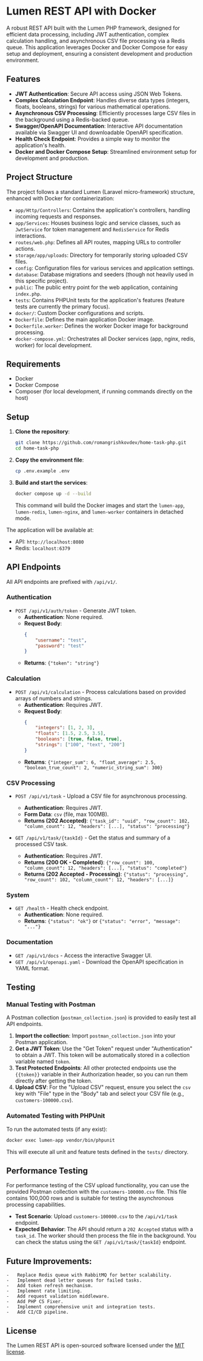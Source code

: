 # Lumen REST API with Docker

A robust REST API built with the Lumen PHP framework, designed for efficient data processing, including JWT authentication, complex calculation handling, and asynchronous CSV file processing via a Redis queue. This application leverages Docker and Docker Compose for easy setup and deployment, ensuring a consistent development and production environment.

## Features

- **JWT Authentication**: Secure API access using JSON Web Tokens.
- **Complex Calculation Endpoint**: Handles diverse data types (integers, floats, booleans, strings) for various mathematical operations.
- **Asynchronous CSV Processing**: Efficiently processes large CSV files in the background using a Redis-backed queue.
- **Swagger/OpenAPI Documentation**: Interactive API documentation available via Swagger UI and downloadable OpenAPI specification.
- **Health Check Endpoint**: Provides a simple way to monitor the application's health.
- **Docker and Docker Compose Setup**: Streamlined environment setup for development and production.

## Project Structure

The project follows a standard Lumen (Laravel micro-framework) structure, enhanced with Docker for containerization:

- `app/Http/Controllers`: Contains the application's controllers, handling incoming requests and responses.
- `app/Services`: Houses business logic and service classes, such as `JwtService` for token management and `RedisService` for Redis interactions.
- `routes/web.php`: Defines all API routes, mapping URLs to controller actions.
- `storage/app/uploads`: Directory for temporarily storing uploaded CSV files.
- `config`: Configuration files for various services and application settings.
- `database`: Database migrations and seeders (though not heavily used in this specific project).
- `public`: The public entry point for the web application, containing `index.php`.
- `tests`: Contains PHPUnit tests for the application's features (feature tests are currently the primary focus).
- `docker/`: Custom Docker configurations and scripts.
- `Dockerfile`: Defines the main application Docker image.
- `Dockerfile.worker`: Defines the worker Docker image for background processing.
- `docker-compose.yml`: Orchestrates all Docker services (app, nginx, redis, worker) for local development.

## Requirements

- Docker
- Docker Compose
- Composer (for local development, if running commands directly on the host)

## Setup

1.  **Clone the repository**:
    ```bash
    git clone https://github.com/romangrishkovdev/home-task-php.git
    cd home-task-php
    ```

2.  **Copy the environment file**:
    ```bash
    cp .env.example .env
    ```

3.  **Build and start the services**:
    ```bash
    docker compose up -d --build
    ```
    This command will build the Docker images and start the `lumen-app`, `lumen-redis`, `lumen-nginx`, and `lumen-worker` containers in detached mode.

The application will be available at:
-   API: `http://localhost:8080`
-   Redis: `localhost:6379`

## API Endpoints

All API endpoints are prefixed with `/api/v1/`.

### Authentication

-   `POST /api/v1/auth/token` - Generate JWT token.
    -   **Authentication**: None required.
    -   **Request Body**:
        ```json
        {
            "username": "test",
            "password": "test"
        }
        ```
    -   **Returns**: `{"token": "string"}`

### Calculation

-   `POST /api/v1/calculation` - Process calculations based on provided arrays of numbers and strings.
    -   **Authentication**: Requires JWT.
    -   **Request Body**:
        ```json
        {
            "integers": [1, 2, 3],
            "floats": [1.5, 2.5, 3.5],
            "booleans": [true, false, true],
            "strings": ["100", "text", "200"]
        }
        ```
    -   **Returns**: `{"integer_sum": 6, "float_average": 2.5, "boolean_true_count": 2, "numeric_string_sum": 300}`

### CSV Processing

-   `POST /api/v1/task` - Upload a CSV file for asynchronous processing.
    -   **Authentication**: Requires JWT.
    -   **Form Data**: `csv` (file, max 100MB).
    -   **Returns (202 Accepted)**: `{"task_id": "uuid", "row_count": 102, "column_count": 12, "headers": [...], "status": "processing"}`

-   `GET /api/v1/task/{taskId}` - Get the status and summary of a processed CSV task.
    -   **Authentication**: Requires JWT.
    -   **Returns (200 OK - Completed)**: `{"row_count": 100, "column_count": 12, "headers": [...], "status": "completed"}`
    -   **Returns (202 Accepted - Processing)**: `{"status": "processing", "row_count": 102, "column_count": 12, "headers": [...]}`

### System

-   `GET /health` - Health check endpoint.
    -   **Authentication**: None required.
    -   **Returns**: `{"status": "ok"}` or `{"status": "error", "message": "..."}`

### Documentation

-   `GET /api/v1/docs` - Access the interactive Swagger UI.
-   `GET /api/v1/openapi.yaml` - Download the OpenAPI specification in YAML format.

## Testing

### Manual Testing with Postman

A Postman collection (`postman_collection.json`) is provided to easily test all API endpoints.

1.  **Import the collection**: Import `postman_collection.json` into your Postman application.
2.  **Get a JWT Token**: Use the "Get Token" request under "Authentication" to obtain a JWT. This token will be automatically stored in a collection variable named `token`.
3.  **Test Protected Endpoints**: All other protected endpoints use the `{{token}}` variable in their Authorization header, so you can run them directly after getting the token.
4.  **Upload CSV**: For the "Upload CSV" request, ensure you select the `csv` key with "File" type in the "Body" tab and select your CSV file (e.g., `customers-100000.csv`).

### Automated Testing with PHPUnit

To run the automated tests (if any exist):

```bash
docker exec lumen-app vendor/bin/phpunit
```

This will execute all unit and feature tests defined in the `tests/` directory.

## Performance Testing

For performance testing of the CSV upload functionality, you can use the provided Postman collection with the `customers-100000.csv` file. This file contains 100,000 rows and is suitable for testing the asynchronous processing capabilities.

-   **Test Scenario**: Upload `customers-100000.csv` to the `/api/v1/task` endpoint.
-   **Expected Behavior**: The API should return a `202 Accepted` status with a `task_id`. The worker should then process the file in the background. You can check the status using the `GET /api/v1/task/{taskId}` endpoint.

## Future Improvements:

    -   Replace Redis queue with RabbitMQ for better scalability.
    -   Implement dead letter queues for failed tasks.
    -   Add token refresh mechanism.
    -   Implement rate limiting.
    -   Add request validation middleware.
    -   Add PHP CS Fixer.
    -   Implement comprehensive unit and integration tests.
    -   Add CI/CD pipeline.

## License

The Lumen REST API is open-sourced software licensed under the [MIT license](https://opensource.org/licenses/MIT). 
